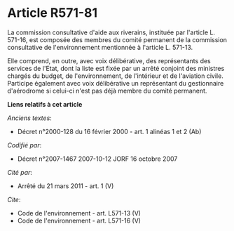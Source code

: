 # Article R571-81

La commission consultative d'aide aux riverains, instituée par l'article L. 571-16, est composée des membres du comité
permanent de la commission consultative de l'environnement mentionnée à l'article L. 571-13. 

Elle comprend, en outre, avec voix délibérative, des représentants des services de l'Etat, dont la liste est fixée par un
arrêté conjoint des ministres chargés du budget, de l'environnement, de l'intérieur et de l'aviation civile. Participe
également avec voix délibérative un représentant du gestionnaire d'aérodrome si celui-ci n'est pas déjà membre du comité
permanent.

**Liens relatifs à cet article**

_Anciens textes_:

  - Décret n°2000-128 du 16 février 2000 - art. 1 alinéas 1 et 2 (Ab)

_Codifié par_:

  - Décret n°2007-1467 2007-10-12 JORF 16 octobre 2007

_Cité par_:

  - Arrêté du 21 mars 2011 - art. 1 (V)

_Cite_:

  - Code de l'environnement - art. L571-13 (V)
  - Code de l'environnement - art. L571-16 (V)

